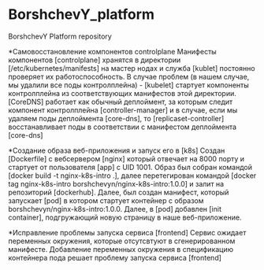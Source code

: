 # BorshchevY_platform
BorshchevY Platform repository

*Самовосстановление компонентов controlplane
Манифесты компонентов [controlplane] хранятся в директории [/etc/kubernetes/manifests] на мастер нодах и служба [kublet] постоянно проверяет их работоспособность. В случае проблем (в нашем случае, мы удалили все поды контролплейна) - [kubelet] стартует компоненты контролплейна из соответствующих манифестов этой директории.
[CoreDNS] работает как обычный деплоймент, за которым следит компонент контролплейна [controller-manager] и в случае, 
если мы удаляем поды деплоймента [core-dns], то [replicaset-controller] восстанавливает поды в соответствии с манифестом деплоймента [core-dns] 

*Создание образа веб-приложения и запуск его в [k8s]
Создан [Dockerfile] с вебсервером [nginx] который отвечает на 8000 порту и стартует от пользователя [app] c UID 1001.
Образ был собран командой [docker build -t nginx-k8s-intro .], далее перетегирован командой [docker tag nginx-k8s-intro borshchevyn/nginx-k8s-intro:1.0.0] и залит на репозиторий [dockerhub]. Далее, был создан манифест, который запускает [pod] в котором стартует контейнер с образом borshchevyn/nginx-k8s-intro:1.0.0. Далее, в [pod] добавлен [init container], подгружающий новую страницу в наше  веб-приложение.

*Исправление проблемы запуска сервиса [frontend]
Сервис ожидает переменных окружения, которые отсутсвтуют в сгенерированном манифесте.
Добавление переменных окружения в спецификацию контейнера пода решает проблему запуска сервиса [frontend]